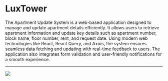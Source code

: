 # LuxTower

The Apartment Update System is a web-based application designed to manage and update apartment details efficiently. It allows users to retrieve apartment information and update key details such as apartment number, block name, floor number, rent, and request date. Using modern web technologies like React, React Query, and Axios, the system ensures seamless data fetching and updating with real-time feedback to users. The application also integrates form validation and user-friendly notifications for a smooth experience.
<hr/>
<img src="https://i.ibb.co.com/KyS41Qr/screencapture-localhost-5173-2024-10-06-16-43-11-1.png" className="items-center">
